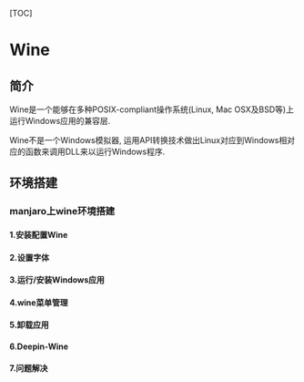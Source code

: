 [TOC]

# Wine

## 简介

Wine是一个能够在多种POSIX-compliant操作系统(Linux, Mac OSX及BSD等)上运行Windows应用的兼容层.

Wine不是一个Windows模拟器, 运用API转换技术做出Linux对应到Windows相对应的函数来调用DLL来以运行Windows程序.

## 环境搭建

### manjaro上wine环境搭建

#### 1.安装配置Wine

#### 2.设置字体

#### 3.运行/安装Windows应用

#### 4.wine菜单管理

#### 5.卸载应用

#### 6.Deepin-Wine

#### 7.问题解决
